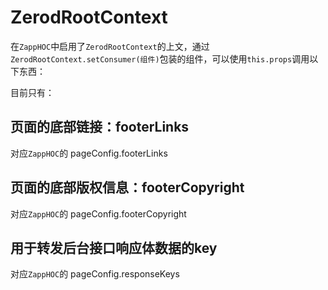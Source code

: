 # ZerodRootContext

在`ZappHOC`中启用了`ZerodRootContext`的上文，通过`ZerodRootContext.setConsumer(组件)`包装的组件，可以使用`this.props`调用以下东西：

目前只有：

## 页面的底部链接：footerLinks

对应`ZappHOC`的 pageConfig.footerLinks

## 页面的底部版权信息：footerCopyright

对应`ZappHOC`的 pageConfig.footerCopyright

## 用于转发后台接口响应体数据的key

对应`ZappHOC`的 pageConfig.responseKeys
